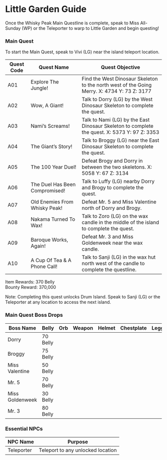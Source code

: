# Little Garden Guide

Once the Whisky Peak Main Questline is complete, speak to Miss All-Sunday (WP) or the Teleporter to warp to Little Garden and begin questing!

### Main Quest

To start the Main Quest, speak to Vivi (LG) near the island teleport location.

| Quest Code| Quest Name                    | Quest Objective|
|-----------|-----------                    |-----------|
| A01       | Explore The Jungle!           |Find the West Dinosaur Skeleton to the north west of the Going Merry. X: 4734 Y: 73 Z: 3177|
| A02       | Wow, A Giant!                 |Talk to Dorry (LG) by the West Dinosaur Skeleton to complete the quest.|
| A03       | Nami’s Screams!               |Talk to Nami (LG) by the East Dinosaur Skeleton to complete the quest. X: 5373 Y: 97 Z: 3353|
| A04       | The Giant’s Story!            |Talk to Broggy (LG) near the East Dinosaur Skeleton to complete the quest.|
| A05       | The 100 Year Duel!            |Defeat Brogy and Dorry in between the two skeletons. X: 5058 Y: 67 Z: 3134|
| A06       | The Duel Has Been Compromised!|Talk to Luffy (LG) nearby Dorry and Brogy to complete the quest.|
| A07       | Old Enemies From Whisky Peak! |Defeat Mr. 5 and Miss Valentine north of Dorry and Brogy.|
| A08       | Nakama Turned To Wax!         |Talk to Zoro (LG) on the wax candle in the middle of the island to complete the quest.|
| A09       | Baroque Works, Again!         |Defeat Mr. 3 and Miss Goldenweek near the wax candle.|
| A10       | A Cup Of Tea & A Phone Call!  |Talk to Sanji (LG) in the wax hut north west of the candle to complete the questline.|

Item Rewards: 370 Belly<br>
Bounty Reward: 370,000

Note: Completing this quest unlocks Drum Island. Speak to Sanji (LG) or the Teleporter at any location to access the next island.

### Main Quest Boss Drops

| Boss Name         | Belly      | Orb       | Weapon    | Helmet    | Chestplate | Leggings  | Boots     | Other           |
|-----------        |----------- |-----------|-----------|-----------|----------- |-----------|-----------|-----------      |
| Dorry             | 70 Belly   |           |           |           |            |           |           |                 |
| Broggy            | 75 Belly   |           |           |           |            |           |           |                 |
| Miss Valentine    | 50 Belly   |           |           |           |            |           |           | Kilo Fragment   |
| Mr. 5             | 70 Belly   |           |           |           |            |           |           | Bomu Fragment   |
| Miss Goldenweek   | 30 Belly   |           |           |           |            |           |           |                 |
| Mr. 3             | 80 Belly   |           |           |           |            |           |           | Doru Fragment   |


### Essential NPCs

| NPC Name         | Purpose                                        |
|-------------     |-----------                                     |
| Teleporter       | Teleport to any unlocked location              |
